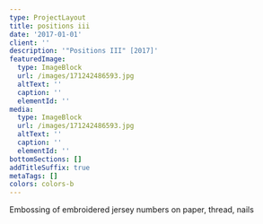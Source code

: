 ```yaml
---
type: ProjectLayout
title: positions iii
date: '2017-01-01'
client: ''
description: '"Positions III" [2017]'
featuredImage:
  type: ImageBlock
  url: /images/171242486593.jpg
  altText: ''
  caption: ''
  elementId: ''
media:
  type: ImageBlock
  url: /images/171242486593.jpg
  altText: ''
  caption: ''
  elementId: ''
bottomSections: []
addTitleSuffix: true
metaTags: []
colors: colors-b
---
```

Embossing of embroidered jersey numbers on paper, thread, nails
